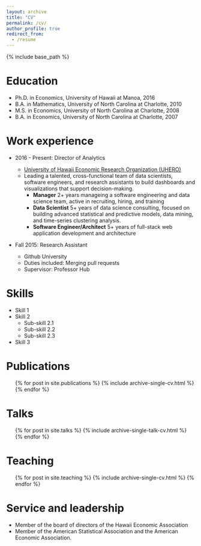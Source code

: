 ```yaml
---
layout: archive
title: "CV"
permalink: /cv/
author_profile: true
redirect_from:
  - /resume
---
```


{% include base_path %}

Education
======
* Ph.D. in Economics, University of Hawaii at Manoa, 2016
* B.A. in Mathematics, University of North Carolina at Charlotte, 2010
* M.S. in Economics, University of North Carolina at Charlotte, 2008
* B.A. in Economics, University of North Carolina at Charlotte, 2007

Work experience
======
* 2016 - Present: Director of Analytics
  * [University of Hawaii Economic Research Organization (UHERO)](http://uhero.hawaii.edu)
  * Leading a talented, cross-functional team of data scientists, software engineers, and research assistants to build dashboards and visualizations that support decision-making.
    * **Manager** 2+ years manageing a software engineering and data science team, active in recruiting, hiring, and training
    * **Data Scientist** 5+ years of data science consulting, focused on building advanced statistical and predictive models, data mining, and time-series clustering analysis.
    * **Software Engineer/Architect** 5+ years of full-stack web application development and architecture

* Fall 2015: Research Assistant
  * Github University
  * Duties included: Merging pull requests
  * Supervisor: Professor Hub
  
Skills
======
* Skill 1
* Skill 2
  * Sub-skill 2.1
  * Sub-skill 2.2
  * Sub-skill 2.3
* Skill 3

Publications
======
  <ul>{% for post in site.publications %}
    {% include archive-single-cv.html %}
  {% endfor %}</ul>
  
Talks
======
  <ul>{% for post in site.talks %}
    {% include archive-single-talk-cv.html %}
  {% endfor %}</ul>
  
Teaching
======
  <ul>{% for post in site.teaching %}
    {% include archive-single-cv.html %}
  {% endfor %}</ul>
  
Service and leadership
======
* Member of the board of directors of the Hawaii Economic Association
* Member of the American Statistical Association and the American Economic Association.

